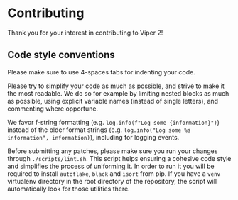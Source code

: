 # Contributing

Thank you for your interest in contributing to Viper 2!

## Code style conventions

Please make sure to use 4-spaces tabs for indenting your code.

Please try to simplify your code as much as possible, and strive to make it the most readable. We do so for example by limiting nested blocks as much as possible, using explicit variable names (instead of single letters), and commenting where opportune.

We favor f-string formatting (e.g. `log.info(f"Log some {information}")`) instead of the older format strings (e.g. `log.info("Log some %s information", information)`), including for logging events.

Before submitting any patches, please make sure you run your changes through `./scripts/lint.sh`. This script helps ensuring a cohesive code style and simplifies the process of uniforming it. In order to run it you will be required to install `autoflake`, `black` and `isort` from pip. If you have a `venv` virtualenv directory in the root directory of the repository, the script will automatically look for those utilities there.
